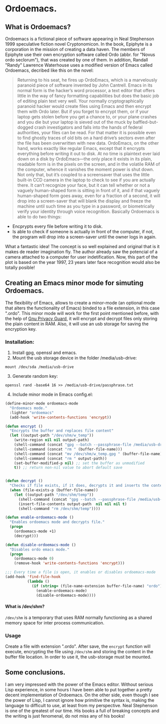 # Ordoemacs.
## What is Ordoemacs?
Ordoemacs is a fictional piece of software appearing in Neal Stephenson 1999 speculative fiction novel Cryptonomicon. In the book, Epiphyte is a corporation in the mission of creating a data haven. The members of Epiphyte use their own encryption software called Ordo (abbr. for "Novus ordo seclorum"), that was created by one of them. In addition, Randall "Randy" Lawrence Waterhouse uses a modified version of Emacs called Ordoemacs, decribed like this on the novel:
> Returning to his seat, he fires up OrdoEmacs, which is a marvelously paranoid piece of software invented by John Cantrell. Emacs in its normal form is the hacker’s word processor, a text editor that offers little in the way of fancy formatting capabilities but does the basic job of editing plain text very well. Your normally cryptographically paranoid hacker would create files using Emacs and then encrypt them with Ordo later. But if you forget to encrypt them, or if your laptop gets stolen before you get a chance to, or your plane crashes and you die but your laptop is sieved out of the muck by baffled-but-dogged crash investigators and falls into the hands of federal authorities, your files can be read. For that matter it is possible even to find ghostly traces of old bits on a hard drive’s sectors even after the file has been overwritten with new data.
> OrdoEmacs, on the other hand, works exactly like regular Emacs, except that it encrypts everything before writing it out to disk. At no time is plaintext ever laid down on a disk by OrdoEmacs—the only place it exists in its plain, readable form is in the pixels on the screen, and in the volatile RAM of the computer, whence it vanishes the moment power is shut down. Not only that, but it’s coupled to a screensaver that uses the little built-in CCD camera in the laptop to check to see if you are actually there. It can’t recognize your face, but it can tell whether or not a vaguely human-shaped form is sitting in front of it, and if that vaguely human-shaped form goes away, even for a fraction of a second, it will drop into a screen-saver that will blank the display and freeze the machine until such time as you type in a password, or biometrically verify your identity through voice recognition.
Basically Ordoemacs is able to do two things:
* Encprypts every file before writing it to disk.
* Is able to check if someone is actually in front of the computer, if not, the program will drop into a screen-saver until the owner logs in again.

What a fantastic idea! The concept is so well explained and original that is it makes de reader imagination fly. The author already saw the potencial of a camera attached to a computer for user indetification. Now, this part of the plot is based on the year 1997, 23 years later face recognition would also be totally posible!
## Creating an Emacs minor mode for simuting Ordoemacs.
The flexibility of Emacs, allows to create a minor-mode (an optional mode that alters the functionality of Emacs) binded to a file extension, in this case ".ordo".
This minor mode will work for the first point mentioned before, with the help of [Gnu Privacy Guard](https://gnupg.org/), it will encrypt and decrypt files only storing the plain content in RAM. Also, it will use an usb storage for saving the encryption key.
### Installation:
1. Install gpg, openssl and emacs.
2. Mount the usb storage device in the folder /media/usb-drive:
```
mount /dev/sda /media/usb-drive
```
3. Generate random key:
```
openssl rand -base64 16 >> /media/usb-drive/passphrase.txt
```
4. Include minor mode in Emacs config.el:
```lisp
(define-minor-mode ordoemacs-mode
  "Ordoemacs mode."
  :lighter "ordoemacs"
  (add-hook 'write-contents-functions 'encrypt))

(defun encrypt ()
  "Encrypts the buffer and replaces file content"
  (let ((output-path "/dev/shm/w_temp"))
    (write-region nil nil output-path)
    (shell-command (concat "gpg --batch --passphrase-file /media/usb-drive/passphrase.txt -c " output-path))
    (shell-command (concat "rm " (buffer-file-name)))
    (shell-command (concat "mv /dev/shm/w_temp.gpg " (buffer-file-name)))
    (shell-command (concat "rm " output-path))
    (set-buffer-modified-p nil) ;; set the buffer as unmodified
    t)) ;; return non-nil value to abort default save


(defun decrypt ()
  "Checks if file exists, if it does, decrypts it and inserts the content to the buffer."
  (when (file-exists-p (buffer-file-name))
    (let ((output-path "/dev/shm/temp"))
      (shell-command (concat "gpg --batch --passphrase-file /media/usb-drive/passphrase.txt -o " output-path " " (buffer-file-name)))
      (insert-file-contents output-path  nil nil nil t)
      (shell-command "rm /dev/shm/temp"))))

(defun enable-ordoemacs-mode ()
  "Enables ordoemacs mode and decrypts file."
  (progn
    (ordoemacs-mode +1)
    (decrypt)))

(defun disable-ordoemacs-mode ()
  "Disables ordo emacs mode."
  (progn
    (ordoemacs-mode 0)
    (remove-hook 'write-contents-functions 'encrypt)))

;;; Every time a file is open, it enables or disables ordoemacs-mode
(add-hook 'find-file-hook
          (lambda ()
            (if (string= (file-name-extension buffer-file-name) "ordo")
              (enable-ordoemacs-mode)
              (disable-ordoemacs-mode))))
```
#### What is /dev/shm?
`/dev/shm` is a temporary that uses RAM normally functioning as a shared memory space for inter process communication.
### Usage
Create a file with extension ".ordo". After save, the `encrypt`  function will execute, encrypting the file using `/dev/shm` and storing the content in the buffer file location. In order to use it, the usb-storage must be mounted.
## Some conclusions.
I am very impressed with the power of the Emacs editor. Without serious Lisp experience, in some hours I have been able to put together a pretty decent implementation of Ordoemacs.
On the other side, even though I see the power of Lisp, I cannot ignore how primitive the syntax is, making the language to difficult to use, at least from my perspective.
Neal Stephenson is one of the greatest of our time. His books a full of breaking concepts and the writing is just fenomenal, do not miss any of his books!

